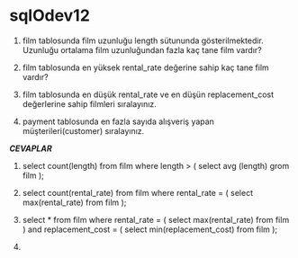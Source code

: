 # sqlOdev12

1) film tablosunda film uzunluğu length sütununda gösterilmektedir. Uzunluğu ortalama film uzunluğundan fazla kaç tane film vardır?

2) film tablosunda en yüksek rental_rate değerine sahip kaç tane film vardır?

3) film tablosunda en düşük rental_rate ve en düşün replacement_cost değerlerine sahip filmleri sıralayınız.

4) payment tablosunda en fazla sayıda alışveriş yapan müşterileri(customer) sıralayınız.


***CEVAPLAR***

1) select count(length) from film
where length > (
select
avg (length)
grom
film
);
2) select count(rental_rate) from film
where rental_rate = (
select 
	max(rental_rate)
from 
	film
);
3) select * from film
where rental_rate = (
select max(rental_rate)
	from film
)
and  replacement_cost = (
select min(replacement_cost)
	from film
);

4) 
